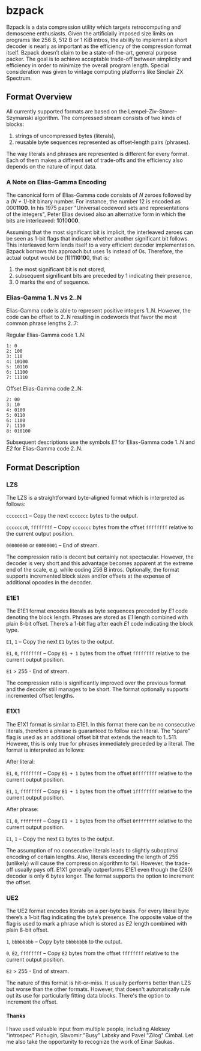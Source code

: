 # bzpack
Bzpack is a data compression utility which targets retrocomputing and demoscene enthusiasts. Given the artificially imposed size limits on programs like 256 B, 512 B or 1 KiB intros, the ability to implement a short decoder is nearly as important as the efficiency of the compression format itself. Bzpack doesn’t claim to be a state-of-the-art, general purpose packer. The goal is to achieve acceptable trade-off between simplicity and efficiency in order to minimize the overall program length. Special consideration was given to vintage computing platforms like Sinclair ZX Spectrum.

## Format Overview
All currently supported formats are based on the Lempel–Ziv–Storer–Szymanski algorithm. The compressed stream consists of two kinds of blocks:
1. strings of uncompressed bytes (literals),
2. reusable byte sequences represented as offset-length pairs (phrases).

The way literals and phrases are represented is different for every format. Each of them makes a different set of trade-offs and the efficiency also depends on the nature of input data.

### A Note on Elias-Gamma Encoding
The canonical form of Elias-Gamma code consists of *N* zeroes followed by a *(N + 1)*-bit binary number. For instance, the number 12 is encoded as 000**1100**. In his 1975 paper "Universal codeword sets and representations of the integers", Peter Elias devised also an alternative form in which the bits are interleaved: **1**0**1**0**0**0**0**.

Assuming that the most significant bit is implicit, the interleaved zeroes can be seen as 1-bit flags that indicate whether another significant bit follows. This interleaved form lends itself to a very efficient decoder implementation. Bzpack borrows this approach but uses 1s instead of 0s. Therefore, the actual output would be (**1**)1**1**1**0**1**0**0, that is:

1. the most significant bit is not stored,
2. subsequent significant bits are preceded by 1 indicating their presence,
3. 0 marks the end of sequence.

### Elias-Gamma 1..N vs 2..N
Elias-Gamma code is able to represent positive integers 1..N. However, the code can be offset to 2..N resulting in codewords that favor the most common phrase lengths 2..7:

Regular Elias-Gamma code 1..N:
```
1: 0
2: 100
3: 110
4: 10100
5: 10110
6: 11100
7: 11110
```
Offset Elias-Gamma code 2..N:
```
2: 00
3: 10
4: 0100
5: 0110
6: 1100
7: 1110
8: 010100
```
Subsequent descriptions use the symbols *E1* for Elias-Gamma code 1..N and *E2* for Elias-Gamma code 2..N.

## Format Description
### LZS
The LZS is a straightforward byte-aligned format which is interpreted as follows:

`ccccccc1` – Copy the next `ccccccc` bytes to the output.

`ccccccc0`, `ffffffff` – Copy `ccccccc` bytes from the offset `ffffffff` relative to the current output position.

`00000000` or `00000001` – End of stream.

The compression ratio is decent but certainly not spectacular. However, the decoder is very short and this advantage becomes apparent at the extreme end of the scale, e.g. while coding 256 B intros. Optionally, the format supports incremented block sizes and/or offsets at the expense of additional opcodes in the decoder.

### E1E1
The E1E1 format encodes literals as byte sequences preceded by *E1* code denoting the block length. Phrases are stored as *E1* length combined with plain 8-bit offset. There’s a 1-bit flag after each *E1* code indicating the block type.

`E1`, `1` – Copy the next `E1` bytes to the output.

`E1`, `0`, `ffffffff` – Copy `E1 + 1` bytes from the offset `ffffffff` relative to the current output position.

`E1` > 255 - End of stream.

The compression ratio is significantly improved over the previous format and the decoder still manages to be short. The format optionally supports incremented offset lengths.

### E1X1
The E1X1 format is similar to E1E1. In this format there can be no consecutive literals, therefore a phrase is guaranteed to follow each literal. The “spare” flag is used as an additional offset bit that extends the reach to 1..511. However, this is only true for phrases immediately preceded by a literal. The format is interpreted as follows:

After literal:

`E1`, `0`, `ffffffff` – Copy `E1 + 1` bytes from the offset `0ffffffff` relative to the current output position.

`E1`, `1`, `ffffffff` – Copy `E1 + 1` bytes from the offset `1ffffffff` relative to the current output position.

After phrase:

`E1`, `0`, `ffffffff` – Copy `E1 + 1` bytes from the offset `0ffffffff` relative to the current output position.

`E1`, `1` – Copy the next `E1` bytes to the output.

The assumption of no consecutive literals leads to slightly suboptimal encoding of certain lengths. Also, literals exceeding the length of 255 (unlikely) will cause the compression algorithm to fail. However, the trade-off usually pays off. E1X1 generally outperforms E1E1 even though the (Z80) decoder is only 6 bytes longer. The format supports the option to increment the offset.

### UE2
The UE2 format encodes literals on a per-byte basis. For every literal byte there’s a 1-bit flag indicating the byte’s presence. The opposite value of the flag is used to mark a phrase which is stored as *E2* length combined with plain 8-bit offset.

`1`, `bbbbbbbb` – Copy byte `bbbbbbbb` to the output.

`0`, `E2`, `ffffffff` – Copy `E2` bytes from the offset `ffffffff` relative to the current output position.

`E2` > 255 - End of stream.

The nature of this format is hit-or-miss. It usually performs better than LZS but worse than the other formats. However, that doesn't automatically rule out its use for particularly fitting data blocks. There's the option to increment the offset.

#### Thanks
I have used valuable input from multiple people, including Aleksey "introspec" Pichugin, Slavomir "Busy" Labsky and Pavel "Zilog" Cimbal. Let me also take the opportunity to recognize the work of Einar Saukas.
